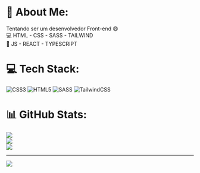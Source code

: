 # 💫 About Me:
Tentando ser um desenvolvedor Front-end 😄<br>💻 HTML - CSS - SASS - TAILWIND<br>📖 JS - REACT - TYPESCRIPT


# 💻 Tech Stack:
![CSS3](https://img.shields.io/badge/css3-%231572B6.svg?style=for-the-badge&logo=css3&logoColor=white) ![HTML5](https://img.shields.io/badge/html5-%23E34F26.svg?style=for-the-badge&logo=html5&logoColor=white) ![SASS](https://img.shields.io/badge/SASS-hotpink.svg?style=for-the-badge&logo=SASS&logoColor=white) ![TailwindCSS](https://img.shields.io/badge/tailwindcss-%2338B2AC.svg?style=for-the-badge&logo=tailwind-css&logoColor=white)
# 📊 GitHub Stats:
![](https://github-readme-stats.vercel.app/api?username=lucaspeixotochv&theme=flag-india&hide_border=false&include_all_commits=true&count_private=true)<br/>
![](https://github-readme-streak-stats.herokuapp.com/?user=lucaspeixotochv&theme=flag-india&hide_border=false)<br/>
![](https://github-readme-stats.vercel.app/api/top-langs/?username=lucaspeixotochv&theme=flag-india&hide_border=false&include_all_commits=true&count_private=true&layout=compact)

---
[![](https://visitcount.itsvg.in/api?id=lucaspeixotochv&icon=0&color=0)](https://visitcount.itsvg.in)

<!-- Proudly created with GPRM ( https://gprm.itsvg.in ) -->
